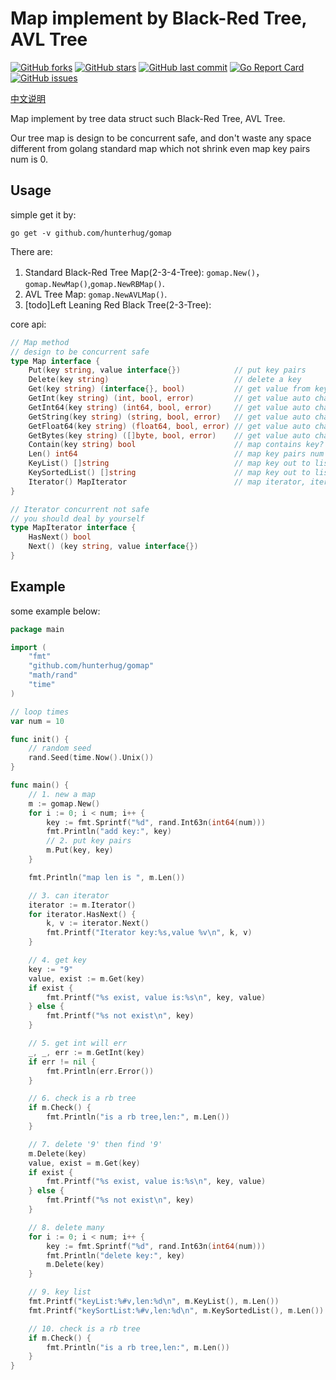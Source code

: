 # Map implement by Black-Red Tree, AVL Tree

[![GitHub forks](https://img.shields.io/github/forks/hunterhug/gomap.svg?style=social&label=Forks)](https://github.com/hunterhug/gomap/network)
[![GitHub stars](https://img.shields.io/github/stars/hunterhug/gomap.svg?style=social&label=Stars)](https://github.com/hunterhug/gomap/stargazers)
[![GitHub last commit](https://img.shields.io/github/last-commit/hunterhug/gomap.svg)](https://github.com/hunterhug/gomap)
[![Go Report Card](https://goreportcard.com/badge/github.com/hunterhug/gomap)](https://goreportcard.com/report/github.com/hunterhug/gomap)
[![GitHub issues](https://img.shields.io/github/issues/hunterhug/gomap.svg)](https://github.com/hunterhug/gomap/issues)

[中文说明](/README_CN.md)

Map implement by tree data struct such Black-Red Tree, AVL Tree.

Our tree map is design to be concurrent safe, and don't waste any space different from golang standard map which not shrink even map key pairs num is 0.

## Usage

simple get it by:

```
go get -v github.com/hunterhug/gomap
```

There are:

1. Standard Black-Red Tree Map(2-3-4-Tree): `gomap.New()`，`gomap.NewMap()`,`gomap.NewRBMap()`.
2. AVL Tree Map: `gomap.NewAVLMap()`.
3. [todo]Left Leaning Red Black Tree(2-3-Tree):

core api:

```go
// Map method
// design to be concurrent safe
type Map interface {
	Put(key string, value interface{})            // put key pairs
	Delete(key string)                            // delete a key
	Get(key string) (interface{}, bool)           // get value from key
	GetInt(key string) (int, bool, error)         // get value auto change to Int
	GetInt64(key string) (int64, bool, error)     // get value auto change to Int64
	GetString(key string) (string, bool, error)   // get value auto change to string
	GetFloat64(key string) (float64, bool, error) // get value auto change to string
	GetBytes(key string) ([]byte, bool, error)    // get value auto change to []byte
	Contain(key string) bool                      // map contains key?
	Len() int64                                   // map key pairs num
	KeyList() []string                            // map key out to list from top to bottom which is layer order
	KeySortedList() []string                      // map key out to list sorted
	Iterator() MapIterator                        // map iterator, iterator from top to bottom which is layer order
}

// Iterator concurrent not safe
// you should deal by yourself
type MapIterator interface {
	HasNext() bool
	Next() (key string, value interface{})
}
```

## Example

some example below:

```go
package main

import (
	"fmt"
	"github.com/hunterhug/gomap"
	"math/rand"
	"time"
)

// loop times
var num = 10

func init() {
	// random seed
	rand.Seed(time.Now().Unix())
}

func main() {
	// 1. new a map
	m := gomap.New()
	for i := 0; i < num; i++ {
		key := fmt.Sprintf("%d", rand.Int63n(int64(num)))
		fmt.Println("add key:", key)
		// 2. put key pairs
		m.Put(key, key)
	}

	fmt.Println("map len is ", m.Len())

	// 3. can iterator
	iterator := m.Iterator()
	for iterator.HasNext() {
		k, v := iterator.Next()
		fmt.Printf("Iterator key:%s,value %v\n", k, v)
	}

	// 4. get key
	key := "9"
	value, exist := m.Get(key)
	if exist {
		fmt.Printf("%s exist, value is:%s\n", key, value)
	} else {
		fmt.Printf("%s not exist\n", key)
	}

	// 5. get int will err
	_, _, err := m.GetInt(key)
	if err != nil {
		fmt.Println(err.Error())
	}

	// 6. check is a rb tree
	if m.Check() {
		fmt.Println("is a rb tree,len:", m.Len())
	}

	// 7. delete '9' then find '9'
	m.Delete(key)
	value, exist = m.Get(key)
	if exist {
		fmt.Printf("%s exist, value is:%s\n", key, value)
	} else {
		fmt.Printf("%s not exist\n", key)
	}

	// 8. delete many
	for i := 0; i < num; i++ {
		key := fmt.Sprintf("%d", rand.Int63n(int64(num)))
		fmt.Println("delete key:", key)
		m.Delete(key)
	}

	// 9. key list
	fmt.Printf("keyList:%#v,len:%d\n", m.KeyList(), m.Len())
	fmt.Printf("keySortList:%#v,len:%d\n", m.KeySortedList(), m.Len())

	// 10. check is a rb tree
	if m.Check() {
		fmt.Println("is a rb tree,len:", m.Len())
	}
}
```